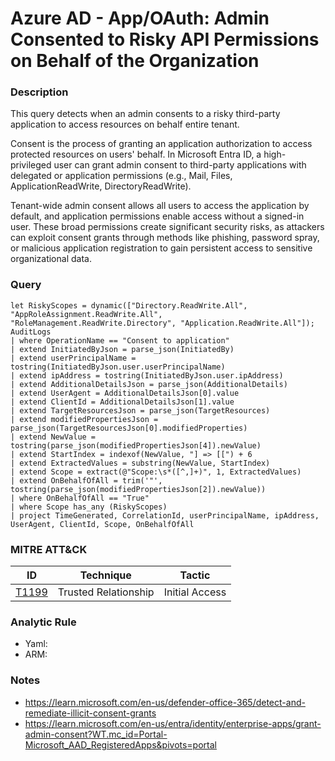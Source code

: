 # Azure AD - App/OAuth: Admin Consented to Risky API Permissions on Behalf of the Organization

### Description
This query detects when an admin consents to a risky third-party application to access resources on behalf entire tenant.

Consent is the process of granting an application authorization to access protected resources on users' behalf. In Microsoft Entra ID, a high-privileged user can grant admin consent to third-party applications with delegated or application permissions (e.g., Mail, Files, ApplicationReadWrite, DirectoryReadWrite).

Tenant-wide admin consent allows all users to access the application by default, and application permissions enable access without a signed-in user. These broad permissions create significant security risks, as attackers can exploit consent grants through methods like phishing, password spray, or malicious application registration to gain persistent access to sensitive organizational data.

### Query
```kql
let RiskyScopes = dynamic(["Directory.ReadWrite.All", "AppRoleAssignment.ReadWrite.All", "RoleManagement.ReadWrite.Directory", "Application.ReadWrite.All"]);
AuditLogs
| where OperationName == "Consent to application"
| extend InitiatedByJson = parse_json(InitiatedBy)
| extend userPrincipalName = tostring(InitiatedByJson.user.userPrincipalName)
| extend ipAddress = tostring(InitiatedByJson.user.ipAddress)
| extend AdditionalDetailsJson = parse_json(AdditionalDetails)
| extend UserAgent = AdditionalDetailsJson[0].value
| extend ClientId = AdditionalDetailsJson[1].value
| extend TargetResourcesJson = parse_json(TargetResources)
| extend modifiedPropertiesJson = parse_json(TargetResourcesJson[0].modifiedProperties)
| extend NewValue = tostring(parse_json(modifiedPropertiesJson[4]).newValue)
| extend StartIndex = indexof(NewValue, "] => [[") + 6
| extend ExtractedValues = substring(NewValue, StartIndex)
| extend Scope = extract(@"Scope:\s*([^,]+)", 1, ExtractedValues)
| extend OnBehalfOfAll = trim('"', tostring(parse_json(modifiedPropertiesJson[2]).newValue))
| where OnBehalfOfAll == "True"
| where Scope has_any (RiskyScopes)
| project TimeGenerated, CorrelationId, userPrincipalName, ipAddress, UserAgent, ClientId, Scope, OnBehalfOfAll
```

### MITRE ATT&CK
| ID | Technique | Tactic |
|----|-----------|--------|
| [T1199](https://attack.mitre.org/techniques/T1199/) | Trusted Relationship | Initial Access |

### Analytic Rule
- Yaml: []()
- ARM: []()

### Notes
- https://learn.microsoft.com/en-us/defender-office-365/detect-and-remediate-illicit-consent-grants
- https://learn.microsoft.com/en-us/entra/identity/enterprise-apps/grant-admin-consent?WT.mc_id=Portal-Microsoft_AAD_RegisteredApps&pivots=portal
